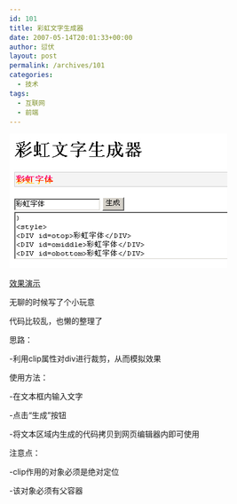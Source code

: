 ```yaml
---
id: 101
title: 彩虹文字生成器
date: 2007-05-14T20:01:33+00:00
author: 愆伏
layout: post
permalink: /archives/101
categories:
  - 技术
tags:
  - 互联网
  - 前端
---
```

<a href="/wp-content/uploads/200705/14_200657_1.jpg" target="_blank"><img src="/wp-content/uploads/200705/14_200657_1.jpg" alt="/wp-content/uploads/200705/14_200657_1.jpg" /></a>

<a href="/wp-content/uploads/200705/14_200141_rainbow.html" title="/wp-content/uploads/200705/14_200141_rainbow.html" target="_blank">效果演示</a>

无聊的时候写了个小玩意
  
代码比较乱，也懒的整理了

思路：
  
-利用clip属性对div进行裁剪，从而模拟效果

使用方法：
  
-在文本框内输入文字
  
-点击“生成”按钮
  
-将文本区域内生成的代码拷贝到网页编辑器内即可使用

注意点：
  
-clip作用的对象必须是绝对定位
  
-该对象必须有父容器